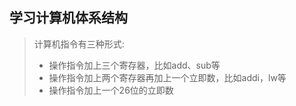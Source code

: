 ## 学习计算机体系结构

> 计算机指令有三种形式:  
> - 操作指令加上三个寄存器，比如add、sub等  
> - 操作指令加上两个寄存器再加上一个立即数，比如addi，lw等
> - 操作指令加上一个26位的立即数
